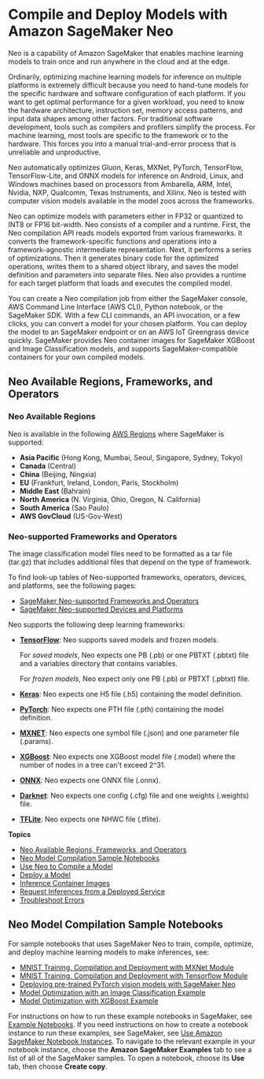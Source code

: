 # Compile and Deploy Models with Amazon SageMaker Neo<a name="neo"></a>

Neo is a capability of Amazon SageMaker that enables machine learning models to train once and run anywhere in the cloud and at the edge\.

Ordinarily, optimizing machine learning models for inference on multiple platforms is extremely difficult because you need to hand\-tune models for the specific hardware and software configuration of each platform\. If you want to get optimal performance for a given workload, you need to know the hardware architecture, instruction set, memory access patterns, and input data shapes among other factors\. For traditional software development, tools such as compilers and profilers simplify the process\. For machine learning, most tools are specific to the framework or to the hardware\. This forces you into a manual trial\-and\-error process that is unreliable and unproductive\.

Neo automatically optimizes Gluon, Keras, MXNet, PyTorch, TensorFlow, TensorFlow\-Lite, and ONNX models for inference on Android, Linux, and Windows machines based on processors from Ambarella, ARM, Intel, Nvidia, NXP, Qualcomm, Texas Instruments, and Xilinx\. Neo is tested with computer vision models available in the model zoos across the frameworks\. 

Neo can optimize models with parameters either in FP32 or quantized to INT8 or FP16 bit\-width\. Neo consists of a compiler and a runtime\. First, the Neo compilation API reads models exported from various frameworks\. It converts the framework\-specific functions and operations into a framework\-agnostic intermediate representation\. Next, it performs a series of optimizations\. Then it generates binary code for the optimized operations, writes them to a shared object library, and saves the model definition and parameters into separate files\. Neo also provides a runtime for each target platform that loads and executes the compiled model\.

You can create a Neo compilation job from either the SageMaker console, AWS Command Line Interface \(AWS CLI\), Python notebook, or the SageMaker SDK\. With a few CLI commands, an API invocation, or a few clicks, you can convert a model for your chosen platform\. You can deploy the model to an SageMaker endpoint or on an AWS IoT Greengrass device quickly\. SageMaker provides Neo container images for SageMaker XGBoost and Image Classification models, and supports SageMaker\-compatible containers for your own compiled models\.

## Neo Available Regions, Frameworks, and Operators<a name="neo-supported"></a>

### Neo Available Regions<a name="neo-supported-regions"></a>

Neo is available in the following [AWS Regions](https://docs.aws.amazon.com/general/latest/gr/rande.html#sagemaker_region) where SageMaker is supported: 
+ **Asia Pacific** \(Hong Kong, Mumbai, Seoul, Singapore, Sydney, Tokyo\)
+ **Canada** \(Central\)
+ **China** \(Beijing, Ningxia\)
+ **EU** \(Frankfurt, Ireland, London, Paris, Stockholm\)
+ **Middle East** \(Bahrain\)
+ **North America** \(N\. Virginia, Ohio, Oregon, N\. California\)
+ **South America** \(Sao Paulo\)
+ **AWS GovCloud** \(US\-Gov\-West\)

### Neo\-supported Frameworks and Operators<a name="neo-supported-frame-op"></a>

The image classification model files need to be formatted as a tar file \(tar\.gz\) that includes additional files that depend on the type of framework\.

To find look\-up tables of Neo\-supported frameworks, operators, devices, and platforms, see the following pages:
+ [SageMaker Neo\-supported Frameworks and Operators](http://aws.amazon.com/releasenotes/sagemaker-neo-supported-frameworks-and-operators/)
+ [SageMaker Neo\-supported Devices and Platforms](http://aws.amazon.com/releasenotes/sagemaker-neo-supported-target-platforms-and-compiler-options/)

Neo supports the following deep learning frameworks:
+ **[TensorFlow](http://aws.amazon.com/tensorflow/)**: Neo supports saved models and frozen models\.

  For *saved models*, Neo expects one PB \(\.pb\) or one PBTXT \(\.pbtxt\) file and a variables directory that contains variables\. 

  For *frozen models*, Neo expect only one PB \(\.pb\) or PBTXT \(\.pbtxt\) file\.
+ **[Keras](https://keras.io/)**: Neo expects one H5 file \(\.h5\) containing the model definition\.
+ **[PyTorch](https://pytorch.org/)**: Neo expects one PTH file \(\.pth\) containing the model definition\.
+ **[MXNET](http://aws.amazon.com/mxnet/)**: Neo expects one symbol file \(\.json\) and one parameter file \(\.params\)\.
+ **[XGBoost](https://github.com/dmlc/xgboost)**: Neo expects one XGBoost model file \(\.model\) where the number of nodes in a tree can't exceed 2^31\.
+ **[ONNX](https://github.com/onnx/onnx)**: Neo expects one ONNX file \(\.onnx\)\.
+ **[Darknet](https://pjreddie.com/darknet/)**: Neo expects one config \(\.cfg\) file and one weights \(\.weights\) file\.
+ **[TFLite](https://www.tensorflow.org/lite/guide/get_started)**: Neo expects one NHWC file \(\.tflite\)\.

**Topics**
+ [Neo Available Regions, Frameworks, and Operators](#neo-supported)
+ [Neo Model Compilation Sample Notebooks](#neo-sample-notebooks)
+ [Use Neo to Compile a Model](neo-job-compilation.md)
+ [Deploy a Model](neo-deployment.md)
+ [Inference Container Images](neo-deployment-hosting-services-container-images.md)
+ [Request Inferences from a Deployed Service](neo-requests.md)
+ [Troubleshoot Errors](neo-troubleshooting.md)

## Neo Model Compilation Sample Notebooks<a name="neo-sample-notebooks"></a>

For sample notebooks that uses SageMaker Neo to train, compile, optimize, and deploy machine learning models to make inferences, see: 
+ [MNIST Training, Compilation and Deployment with MXNet Module](https://github.com/awslabs/amazon-sagemaker-examples/blob/master/sagemaker_neo_compilation_jobs/mxnet_mnist/mxnet_mnist_neo.ipynb)
+ [MNIST Training, Compilation and Deployment with Tensorflow Module](https://github.com/awslabs/amazon-sagemaker-examples/blob/master/sagemaker_neo_compilation_jobs/tensorflow_distributed_mnist/tensorflow_distributed_mnist_neo.ipynb)
+ [Deploying pre\-trained PyTorch vision models with SageMaker Neo](https://github.com/awslabs/amazon-sagemaker-examples/blob/master/sagemaker_neo_compilation_jobs/pytorch_torchvision/pytorch_torchvision_neo.ipynb)
+ [Model Optimization with an Image Classification Example](https://github.com/awslabs/amazon-sagemaker-examples/blob/master/sagemaker_neo_compilation_jobs/imageclassification_caltech/Image-classification-fulltraining-highlevel-neo.ipynb)
+ [Model Optimization with XGBoost Example](https://github.com/awslabs/amazon-sagemaker-examples/blob/master/sagemaker_neo_compilation_jobs/xgboost_customer_churn/xgboost_customer_churn_neo.ipynb)

For instructions on how to run these example notebooks in SageMaker, see [Example Notebooks](howitworks-nbexamples.md)\. If you need instructions on how to create a notebook instance to run these examples, see SageMaker, see [Use Amazon SageMaker Notebook Instances](nbi.md)\. To navigate to the relevant example in your notebook instance, choose the **Amazon SageMaker Examples** tab to see a list of all of the SageMaker samples\. To open a notebook, choose its **Use** tab, then choose **Create copy**\.